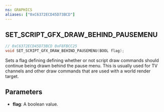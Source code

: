 ```yaml
---
ns: GRAPHICS
aliases: ["0xC6372ECD45D73BCD"]
---
```

## SET_SCRIPT_GFX_DRAW_BEHIND_PAUSEMENU

```c
// 0xC6372ECD45D73BCD 0xF8FBCC25
void SET_SCRIPT_GFX_DRAW_BEHIND_PAUSEMENU(BOOL flag);
```

Sets a flag defining  defining whether or not script draw commands should continue being drawn behind the pause
menu. This is usually used for TV channels and other draw commands that are used with a world render target.

## Parameters
* **flag**: A boolean value.

